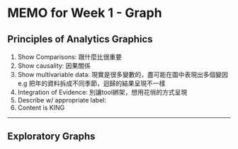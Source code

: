 MEMO for Week 1 - Graph
=======================
Principles of Analytics Graphics
----------------------
1. Show Comparisons: 跟什麼比很重要
2. Show causality: 因果關係
3. Show multivariable data: 現實是很多變數的，盡可能在圖中表現出多個變因
	e.g 把年的資料拆成不同季節，迴歸的結果呈現不一樣
4. Integration of Evidence: 別讓tool綁架，想用花俏的方式呈現
5. Describe w/ appropriate label:
6. Content is KING

-----------------------
Exploratory Graphs
-----------------------
